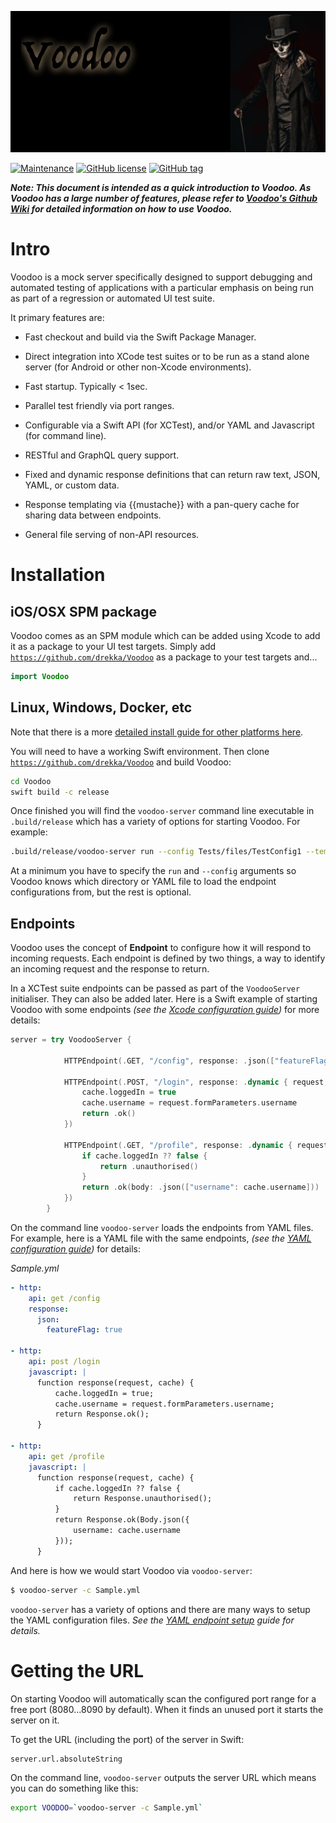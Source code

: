 
![Untitled](assets/Untitled.png)

[![Maintenance](https://img.shields.io/badge/Maintained%3F-yes-green.svg)](https://GitHub.com/drekka/Voodoo/graphs/commit-activity)
[![GitHub license](https://img.shields.io/github/license/drekka/Voodoo.svg)](https://github.com/drekka/Voodoo/blob/master/LICENSE)
[![GitHub tag](https://img.shields.io/github/tag/drekka/Voodoo.svg)](https://GitHub.com/drekka/Voodoo/tags/)

***Note: This document is intended as a quick introduction to Voodoo. As Voodoo has a large number of features, please refer to [Voodoo's Github Wiki](../../wiki) for detailed information on how to use Voodoo.***


# Intro

Voodoo is a mock server specifically designed to support debugging and automated testing of applications with a particular emphasis on being run as part of a regression or automated UI test suite.

It primary features are:

* Fast checkout and build via the Swift Package Manager. 

* Direct integration into XCode test suites or to be run as a stand alone server (for Android or other non-Xcode environments).
 
* Fast startup. Typically < 1sec.

* Parallel test friendly via port ranges.

* Configurable via a Swift API (for XCTest), and/or YAML and Javascript (for command line).

* RESTful and GraphQL query support.

* Fixed and dynamic response definitions that can return raw text, JSON, YAML, or custom data.

* Response templating via {{mustache}} with a pan-query cache for sharing data between endpoints.

* General file serving of non-API resources.

# Installation

## iOS/OSX SPM package

Voodoo comes as an SPM module which can be added using Xcode to add it as a package to your UI test targets. Simply add [`https://github.com/drekka/Voodoo`](https://github.com/drekka/Voodoo) as a package to your test targets and...

```swift
import Voodoo
```

## Linux, Windows, Docker, etc

Note that there is a more [detailed install guide for other platforms here](../../wiki/Building-Voodoo).

You will need to have a working Swift environment. Then clone [`https://github.com/drekka/Voodoo`](https://github.com/drekka/Voodoo) and build Voodoo:

```bash
cd Voodoo
swift build -c release
```

Once finished you will find the `voodoo-server` command line executable in `.build/release` which has a variety of options for starting Voodoo. For example:

```bash
.build/release/voodoo-server run --config Tests/files/TestConfig1 --template-dir tests/templates --file-dir tests/files
```

At a minimum you have to specify the `run` and `--config` arguments so Voodoo knows which directory or YAML file to load the endpoint configurations from, but the rest is optional.

## Endpoints

Voodoo uses the concept of **Endpoint** to configure how it will respond to incoming requests. Each endpoint is defined by two things, a way to identify an incoming request and the response to return.  

In a XCTest suite endpoints can be passed as part of the `VoodooServer` initialiser. They can also be added later. Here is a Swift example of starting Voodoo with some endpoints *(see the [Xcode configuration guide](../../wiki/XCode-configuration-guide))* for more details:

```swift
server = try VoodooServer {

            HTTPEndpoint(.GET, "/config", response: .json(["featureFlag": true])

            HTTPEndpoint(.POST, "/login", response: .dynamic { request, cache in
                cache.loggedIn = true
                cache.username = request.formParameters.username
                return .ok()
            })

            HTTPEndpoint(.GET, "/profile", response: .dynamic { request, cache in
                if cache.loggedIn ?? false {
                    return .unauthorised()
                }
                return .ok(body: .json(["username": cache.username]))
            })
        }

```

On the command line `voodoo-server` loads the endpoints from YAML files. For example, here is a YAML file with the same endpoints, *(see the [YAML configuration guide](../../wiki/YAML-configuration-guide))* for details:

*Sample.yml*
```yaml
- http:
    api: get /config
    response:
      json:
        featureFlag: true
      
- http:
    api: post /login
    javascript: |
      function response(request, cache) {
          cache.loggedIn = true;
          cache.username = request.formParameters.username;
          return Response.ok();
      }
      
- http:
    api: get /profile
    javascript: |
      function response(request, cache) {
          if cache.loggedIn ?? false {
              return Response.unauthorised();
          }
          return Response.ok(Body.json({
              username: cache.username 
          }));
      }          
``` 

And here is how we would start Voodoo via `voodoo-server`:

```bash
$ voodoo-server -c Sample.yml
```

`voodoo-server` has a variety of options and there are many ways to setup the YAML configuration files. *See the [YAML endpoint setup](../../wiki/YAML-endpoint-setup) guide for details.*  

# Getting the URL

On starting Voodoo will automatically scan the configured port range for a free port (8080...8090 by default). When it finds an unused port it starts the server on it. 

To get the URL (including the port) of the server in Swift:

```
server.url.absoluteString
```

On the command line, `voodoo-server` outputs the server URL which means you can do something like this:

```bash
export VOODOO=`voodoo-server -c Sample.yml`
